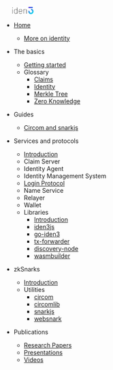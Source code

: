 
[<img src="./imgs/iden3-icon2.png" style="width: 50px; margin-left: 20px;">](/)

- [Home](/)
	- [More on identity](/more-on-identity.md)
- The basics
    - [Getting started](basics/getting-started.md)
	- Glossary
		- [Claims](basics/glossary/claims.md)
		- [Identity](basics/glossary/identity.md)
		- [Merkle Tree](basics/glossary/merkletree.md)
		- [Zero Knowledge](basics/glossary/zeroknowledge.md)
- Guides
	- [Circom and snarkjs](guides/circom-and-snarkjs.md)
- Services and protocols
	- [Introduction](services/introduction.md)
    - Claim Server
	- Identity Agent
	- Identity Management System
    - [Login Protocol](services/login-protocol.md)
	- Name Service
	- Relayer
	- Wallet
	- Libraries
		- [Introduction](services/libraries/introduction.md)
		- [iden3js](https://github.com/iden3/iden3js)
		- [go-iden3](https://github.com/iden3/go-iden3-core)
		- [tx-forwarder](https://github.com/iden3/tx-forwarder)
		- [discovery-node](https://github.com/iden3/discovery-node)
		- [wasmbuilder](https://github.com/iden3/wasmbuilder)
		
- zkSnarks
    - [Introduction](zksnarks/introduction.md)
    - Utilities
    	- [circom](https://github.com/iden3/circom)
		- [circomlib](https://github.com/iden3/circomlib)
		- [snarkjs](https://github.com/iden3/snarkjs)
		- [websnark](https://github.com/iden3/websnark)
- Publications
	- [Research Papers](publications/publications.md#researchpapers)
	- [Presentations](publications/publications.md#presentations)
	- [Videos](publications/publications.md#videos)

